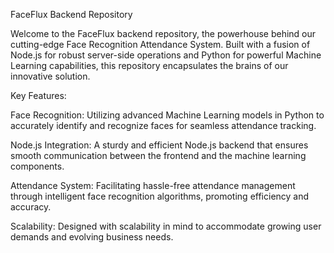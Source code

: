 FaceFlux Backend Repository

Welcome to the FaceFlux backend repository, the powerhouse behind our cutting-edge Face Recognition Attendance System. Built with a fusion of Node.js for robust server-side operations and Python for powerful Machine Learning capabilities, this repository encapsulates the brains of our innovative solution.

Key Features:

Face Recognition: Utilizing advanced Machine Learning models in Python to accurately identify and recognize faces for seamless attendance tracking.

Node.js Integration: A sturdy and efficient Node.js backend that ensures smooth communication between the frontend and the machine learning components.

Attendance System: Facilitating hassle-free attendance management through intelligent face recognition algorithms, promoting efficiency and accuracy.

Scalability: Designed with scalability in mind to accommodate growing user demands and evolving business needs.
